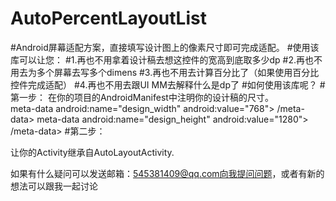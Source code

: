 # AutoPercentLayoutList
#Android屏幕适配方案，直接填写设计图上的像素尺寸即可完成适配。
#使用该库可以让您：
#1.再也不用拿着设计稿去想这控件的宽高到底取多少dp
#2.再也不用去为多个屏幕去写多个dimens
#3.再也不用去计算百分比了（如果使用百分比控件完成适配）
#4.再也不用去跟UI MM去解释什么是dp了
#如何使用该库呢？
#第一步：
在你的项目的AndroidManifest中注明你的设计稿的尺寸。<br />
meta-data android:name="design_width" android:value="768">
/meta-data>
meta-data android:name="design_height" android:value="1280">
/meta-data>
#第二步：

让你的Activity继承自AutoLayoutActivity.

如果有什么疑问可以发送邮箱：545381409@qq.com向我提问问题，或者有新的想法可以跟我一起讨论